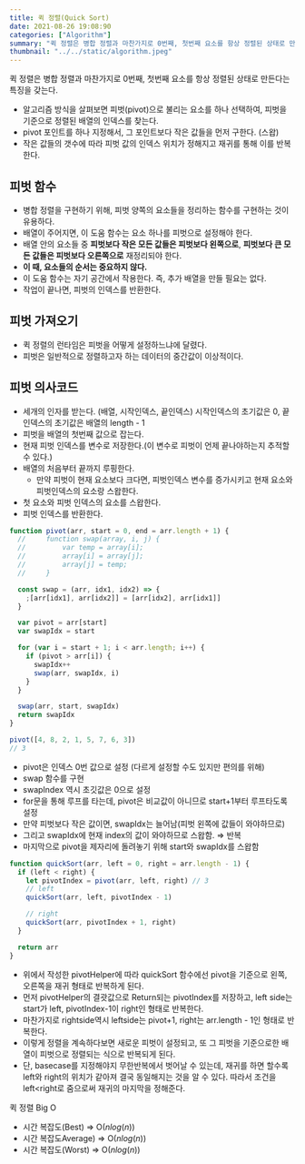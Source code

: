 ```yaml
---
title: 퀵 정렬(Quick Sort)
date: 2021-08-26 19:08:90
categories: ["Algorithm"]
summary: "퀵 정렬은 병합 정렬과 마찬가지로 0번째, 첫번째 요소를 항상 정렬된 상태로 만든다는 특징을 갖는다."
thumbnail: "../../static/algorithm.jpeg"
---
```


퀵 정렬은 병합 정렬과 마찬가지로 0번째, 첫번째 요소를 항상 정렬된 상태로 만든다는 특징을 갖는다.

- 알고리즘 방식을 살펴보면 피벗(pivot)으로 불리는 요소를 하나 선택하여, 피벗을 기준으로 정렬된 배열의 인덱스를 찾는다.
- pivot 포인트를 하나 지정해서, 그 포인트보다 작은 값들을 먼저 구한다. (스왑)
- 작은 값들의 갯수에 따라 피벗 값의 인덱스 위치가 정해지고 재귀를 통해 이를 반복한다.

## 피벗 함수

- 병합 정렬을 구현하기 위해, 피벗 양쪽의 요소들을 정리하는 함수를 구현하는 것이 유용하다.
- 배열이 주어지면, 이 도움 함수는 요소 하나를 피벗으로 설정해야 한다.
- 배열 안의 요소들 중 **피벗보다 작은 모든 값들은 피벗보다 왼쪽으로**, **피벗보다 큰 모든 값들은 피벗보다 오른쪽으로** 재정리되야 한다.
- **이 때, 요소들의 순서는 중요하지 않다.**
- 이 도움 함수는 자기 공간에서 작용한다. 즉, 추가 배열을 만들 필요는 없다.
- 작업이 끝나면, 피벗의 인덱스를 반환한다.

## 피벗 가져오기

- 퀵 정렬의 런타임은 피벗을 어떻게 설정하느냐에 달렸다.
- 피벗은 일반적으로 정렬하고자 하는 데이터의 중간값이 이상적이다.

## 피벗 의사코드

- 세개의 인자를 받는다. (배열, 시작인덱스, 끝인덱스) 시작인덱스의 초기값은 0, 끝인덱스의 초기값은 배열의 length - 1
- 피벗을 배열의 첫번째 값으로 잡는다.
- 현재 피벗 인덱스를 변수로 저장한다.(이 변수로 피벗이 언제 끝나야하는지 추적할 수 있다.)
- 배열의 처음부터 끝까지 루핑한다.
  - 만약 피벗이 현재 요소보다 크다면, 피벗인덱스 변수를 증가시키고 현재 요소와 피벗인덱스의 요소랑 스왑한다.
- 첫 요소와 피벗 인덱스의 요소를 스왑한다.
- 피벗 인덱스를 반환한다.

```jsx
function pivot(arr, start = 0, end = arr.length + 1) {
  //     function swap(array, i, j) {
  //         var temp = array[i];
  //         array[i] = array[j];
  //         array[j] = temp;
  //     }

  const swap = (arr, idx1, idx2) => {
    ;[arr[idx1], arr[idx2]] = [arr[idx2], arr[idx1]]
  }

  var pivot = arr[start]
  var swapIdx = start

  for (var i = start + 1; i < arr.length; i++) {
    if (pivot > arr[i]) {
      swapIdx++
      swap(arr, swapIdx, i)
    }
  }

  swap(arr, start, swapIdx)
  return swapIdx
}

pivot([4, 8, 2, 1, 5, 7, 6, 3])
// 3
```

- pivot은 인덱스 0번 값으로 설정 (다르게 설정할 수도 있지만 편의를 위해)
- swap 함수를 구현
- swapIndex 역시 초깃값은 0으로 설정
- for문을 통해 루프를 타는데, pivot은 비교값이 아니므로 start+1부터 루프타도록 설정
- 만약 피벗보다 작은 값이면, swapIdx는 늘어남(피벗 왼쪽에 값들이 와야하므로)
- 그리고 swapIdx에 현재 index의 값이 와야하므로 스왑함. ⇒ 반복
- 마지막으로 pivot을 제자리에 돌려놓기 위해 start와 swapIdx를 스왑함

```jsx
function quickSort(arr, left = 0, right = arr.length - 1) {
  if (left < right) {
    let pivotIndex = pivot(arr, left, right) // 3
    // left
    quickSort(arr, left, pivotIndex - 1)

    // right
    quickSort(arr, pivotIndex + 1, right)
  }

  return arr
}
```

- 위에서 작성한 pivotHelper에 따라 quickSort 함수에선 pivot을 기준으로 왼쪽, 오른쪽을 재귀 형태로 반복하게 된다.
- 먼저 pivotHelper의 결괏값으로 Return되는 pivotIndex를 저장하고, left side는 start가 left, pivotIndex-1이 right인 형태로 반복한다.
- 마찬가지로 rightside역시 leftside는 pivot+1, right는 arr.length - 1인 형태로 반복한다.
- 이렇게 정렬을 계속하다보면 새로운 피벗이 설정되고, 또 그 피벗을 기준으로한 배열이 피벗으로 정렬되는 식으로 반복되게 된다.
- 단, basecase를 지정해야지 무한반복에서 벗어날 수 있는데, 재귀를 하면 할수록 left와 right의 위치가 같아져 결국 동일해지는 것을 알 수 있다. 따라서 조건을 left<right로 줌으로써 재귀의 마지막을 정해준다.

퀵 정렬 Big O

- 시간 복잡도(Best) ⇒ O($nlog(n)$)
- 시간 복잡도Average) ⇒ O($nlog(n)$)
- 시간 복잡도(Worst) ⇒ O($nlog(n)$)
